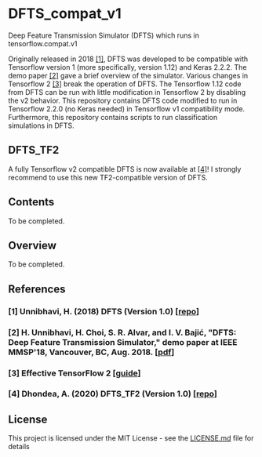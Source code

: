# DFTS_compat_v1
Deep Feature Transmission Simulator (DFTS) which runs in tensorflow.compat.v1

Originally released in 2018 [[1]](#references), DFTS was developed to be compatible with Tensorflow version 1 (more specifically, version 1.12) and Keras 2.2.2. The demo paper [[2]](#references) gave a brief overview of the simulator. Various changes in Tensorflow 2 [[3]](#references) break the operation of DFTS. The Tensorflow 1.12 code from DFTS can be run with little modification in Tensorflow 2 by disabling the v2 behavior. This repository contains DFTS code modified to run in Tensorflow 2.2.0 (no Keras needed) in Tensorflow v1 compatibility mode. Furthermore, this repository contains scripts to run classification simulations in DFTS.

## DFTS_TF2 
A fully Tensorflow v2 compatible DFTS is now available at [[4]](#references)! I strongly recommend to use this new TF2-compatible version of DFTS. 

## Contents
To be completed.

## Overview
To be completed.


## References
### [1] Unnibhavi, H. (2018) DFTS (Version 1.0) [[repo](https://github.com/SFU-Multimedia-Lab/DFTS)]

### [2] H. Unnibhavi, H. Choi, S. R. Alvar, and I. V. Bajić, "DFTS: Deep Feature Transmission Simulator," demo paper at IEEE MMSP'18, Vancouver, BC, Aug. 2018. [[pdf](https://www.researchgate.net/publication/327477545_DFTS_Deep_Feature_Transmission_Simulator)]  

### [3] Effective TensorFlow 2 [[guide](https://www.tensorflow.org/guide/effective_tf2)]

### [4] Dhondea, A. (2020) DFTS_TF2 (Version 1.0) [[repo](https://github.com/AshivDhondea/DFTS_TF2)]

## License
This project is licensed under the MIT License - see the [LICENSE.md](https://github.com/AshivDhondea/DFTS_compat_v1/blob/master/LICENSE) file for details
